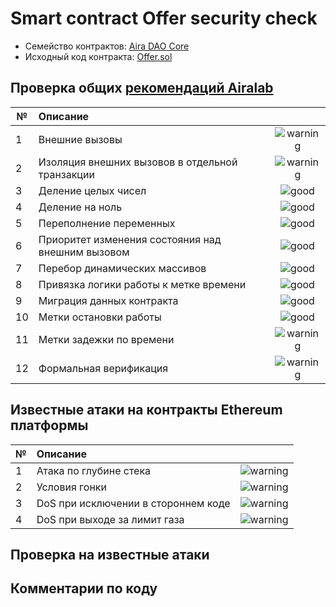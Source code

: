 # Smart contract Offer security check

- Семейство контрактов: [Aira DAO Core][1]
- Исходный код контракта: [Offer.sol](https://github.com/airalab/core/master/sol/dao/Offer.sol)

## Проверка общих [рекомендаций Airalab][2]

| № | Описание                                             | |
|---|:-----------------------------------------------------|:--------------------------:|
| 1 | Внешние вызовы                                       | ![warning](https://cdn.rawgit.com/primer/octicons/master/build/svg/issue-opened.svg)  |
| 2 | Изоляция внешних вызовов в отдельной транзакции      | ![warning](https://cdn.rawgit.com/primer/octicons/master/build/svg/issue-opened.svg) |
| 3 | Деление целых чисел                                  | ![good](https://cdn.rawgit.com/primer/octicons/master/build/svg/check.svg)     |
| 4 | Деление на ноль                                      | ![good](https://cdn.rawgit.com/primer/octicons/master/build/svg/check.svg)        |
| 5 | Переполнение переменных                              | ![good](https://cdn.rawgit.com/primer/octicons/master/build/svg/check.svg)   |
| 6 | Приоритет изменения состояния над внешним вызовом    | ![good](https://cdn.rawgit.com/primer/octicons/master/build/svg/check.svg) | 
| 7 | Перебор динамических массивов                        | ![good](https://cdn.rawgit.com/primer/octicons/master/build/svg/check.svg) | 
| 8 | Привязка логики работы к метке времени               | ![good](https://cdn.rawgit.com/primer/octicons/master/build/svg/check.svg) |
| 9 | Миграция данных контракта                            | ![good](https://cdn.rawgit.com/primer/octicons/master/build/svg/check.svg)  |
|10 | Метки остановки работы                               | ![good](https://cdn.rawgit.com/primer/octicons/master/build/svg/check.svg)|
|11 | Метки задежки по времени                             | ![warning](https://cdn.rawgit.com/primer/octicons/master/build/svg/issue-opened.svg)     |
|12 | Формальная верификация                               | ![warning](https://cdn.rawgit.com/primer/octicons/master/build/svg/issue-opened.svg)   |


## Известные атаки на контракты Ethereum платформы

| № | Описание                                             |  |
|---|:-----------------------------------------------------|:-------------------:|
| 1 | Атака по глубине стека                               | ![warning](https://cdn.rawgit.com/primer/octicons/master/build/svg/issue-opened.svg)   |
| 2 | Условия гонки                                        | ![warning](https://cdn.rawgit.com/primer/octicons/master/build/svg/issue-opened.svg)|
| 3 | DoS при исключении в стороннем коде                  | ![warning](https://cdn.rawgit.com/primer/octicons/master/build/svg/issue-opened.svg)     |
| 4 | DoS при выходе за лимит газа                         | ![warning](https://cdn.rawgit.com/primer/octicons/master/build/svg/issue-opened.svg) |

## Проверка на известные атаки

## Комментарии по коду


[1]: https://github.com/airalab/core 
[2]: https://github.com/airalab
